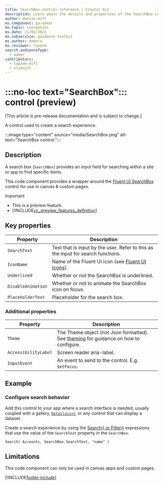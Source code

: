 ```yaml
---
title: SearchBox control reference | Creator Kit
description: Learn about the details and properties of the SearchBox control in the Creator Kit.
author: denise-msft
ms.component: pa-maker
ms.topic: conceptual
ms.date: 11/02/2022
ms.subservice: guidance-toolkit
ms.author: demora
ms.reviewer: tapanm
search.audienceType: 
  - maker
contributors:
  - tapanm-msft
  - slaouist
---
```


# :::no-loc text="SearchBox"::: control (preview)

[This article is pre-release documentation and is subject to change.]

A control used to create a search experience.

:::image type="content" source="media/SearchBox.png" alt-text="SearchBox control.":::

## Description

A search box (`SearchBox`) provides an input field for searching within a site or app to find specific items.

This code component provides a wrapper around the [Fluent UI SearchBox](https://developer.microsoft.com/en-us/fluentui#/controls/web/searchbox) control for use in canvas & custom pages.

> [!IMPORTANT]
> - This is a preview feature.
> - [!INCLUDE[cc_preview_features_definition](../../includes/cc-preview-features-definition.md)]

## Key properties

| Property | Description |
| -------- | ----------- |
| `SearchText` | Text that is input by the user. Refer to this as the input for search functions. |
| `IconName` | Name of the Fluent UI icon (see [Fluent UI Icons](https://developer.microsoft.com/en-us/fluentui#/styles/web/icons)). |
| `Underlined` | Whether or not the SearchBox is underlined. |
| `DisableAnimation` | Whether or not to animate the SearchBox icon on focus. |
| `PlaceholderText` | Placeholder for the search box. |

### Additional properties

| Property | Description |
| -------- | ----------- |
| `Theme` | The Theme object (not Json formatted). See [theming](theme.md) for guidance on how to configure. |
| `AccessibilityLabel` | Screen reader aria-label. |
| `InputEvent` | An event to send to the control. E.g. `SetFocus`. |

## Example

### Configure search behavior

Add this control to your app where a search interface is needed, usually coupled with a gallery, [`DetailsList`](detailslist.md), or any control that can display a dataset.

Create a search experience by using the [Search() or Filter()](/power-apps/maker/canvas-apps/functions/function-filter-lookup) expressions that use the value of the `SearchText` property in the `SearchBox`.

```power-fx
Search( Accounts, SearchBox.SearchText, "name" )
```

## Limitations

This code component can only be used in canvas apps and custom pages.

[!INCLUDE[footer-include](../../includes/footer-banner.md)]
